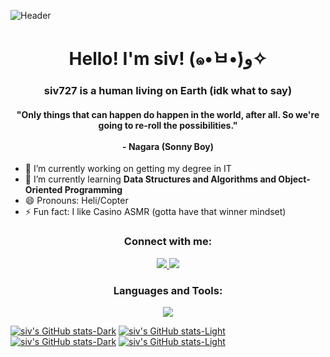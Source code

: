 ![Header](./sivbanner.png)
<h1 align="center"> Hello! I'm siv! (๑•̀ㅂ•́)و✧ </h1>
<h3 align="center">siv727 is a human living on Earth (idk what to say)</h3>
<h4 align="center">"Only things that can happen do happen in the world, after all. So we're going to re-roll the possibilities." <br><br> - Nagara (Sonny Boy)</h4>
<!-- <p align="center"> <img src="https://komarev.com/ghpvc/?username=dymnomz&label=Profile%20views&color=32a86d&style=flat-square&label=Profile+Views" alt="dymnomz profile view count" /> </p> -->

- 🔭 I’m currently working on getting my degree in IT
- 🌱 I’m currently learning **Data Structures and Algorithms and Object-Oriented Programming**
- 😄 Pronouns: Heli/Copter
- ⚡ Fun fact: I like Casino ASMR (gotta have that winner mindset)


<h3 align="Center">Connect with me:</h3>
<p align="center" >
<!--  <a href="https://www.linkedin.com/in/dymierborgonia/">
    <img src="https://skillicons.dev/icons?i=linkedin" />
  &bg_color=001A0C&border_radius=9.0&text_color=FFE372
  &bg_color=001A0C&border_radius=9.0&text_color=FFE372
  </a> -->
  <a href="mailto:verinkai727@gmail.com" >
    <img src="https://skillicons.dev/icons?i=gmail" />
  </a>
  <a href="https://discord.com/users/735467108875632700/">
    <img src="https://skillicons.dev/icons?i=discord" />
  </a>
</p>

<h3 align="Center">Languages and Tools:</h3>
<p align="center">
  <a href="https://skillicons.dev">
    <img src="https://skillicons.dev/icons?i=c,py,java,vscode" />
  </a>
</p>

[![siv's GitHub stats-Dark](https://github-readme-stats.vercel.app/api?username=siv727\&show_icons=true\&theme=dark#gh-dark-mode-only)](https://github.com/anuraghazra/github-readme-stats#responsive-card-theme#gh-dark-mode-only)
[![siv's GitHub stats-Light](https://github-readme-stats.vercel.app/api?username=siv727\&show_icons=true\&theme=default#gh-light-mode-only)](https://github.com/anuraghazra/github-readme-stats#responsive-card-theme#gh-light-mode-only)
[![siv's GitHub stats-Dark](https://github-readme-stats.vercel.app/api/top-langs/?username=siv727&layout=donut&theme=dark#gh-dark-mode-only)](https://github.com/anuraghazra/github-readme-stats#responsive-card-theme#gh-dark-mode-only)
[![siv's GitHub stats-Light](https://github-readme-stats.vercel.app/api/top-langs/?username=siv727&layout=donut&theme=default#gh-light-mode-only)](https://github.com/anuraghazra/github-readme-stats#responsive-card-theme#gh-light-mode-only)
